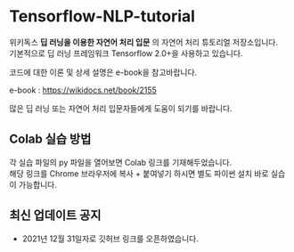 # Tensorflow-NLP-tutorial
위키독스 **딥 러닝을 이용한 자연어 처리 입문** 의 자연어 처리 튜토리얼 저장소입니다.  
기본적으로 딥 러닝 프레임워크 Tensorflow 2.0+을 사용하고 있습니다.  

코드에 대한 이론 및 상세 설명은 e-book을 참고바랍니다.

e-book : https://wikidocs.net/book/2155

많은 딥 러닝 또는 자연어 처리 입문자들에게 도움이 되기를 바랍니다.

## Colab 실습 방법

각 실습 파일의 py 파일을 열어보면 Colab 링크를 기재해두었습니다.  
해당 링크를 Chrome 브라우저에 복사 + 붙여넣기 하시면 별도 파이썬 설치 바로 실습이 가능합니다.


## 최신 업데이트 공지
* 2021년 12월 31일자로 깃허브 링크를 오픈하였습니다.
